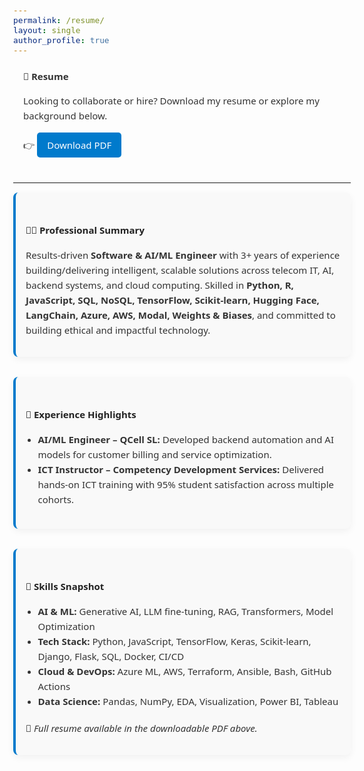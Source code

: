 ```yaml
---
permalink: /resume/
layout: single
author_profile: true
---
```


<style>
  body, h1, h2, h3, p, li {
    font-family: 'Segoe UI', Roboto, Helvetica, Arial, sans-serif;
    font-size: 15px;
    color: #333;
    line-height: 1.6;
  }
  section {
    padding: 0 1rem;
    max-width: 900px;
    margin-left: auto;
    margin-right: auto;
    margin-bottom: 2.5rem;
  }
  ul {
    padding-left: 1.3em;
    margin-bottom: 1.2rem;
  }
  h2 {
    font-weight: 600;
    color: #222;
    margin-top: 2rem;
    margin-bottom: 1rem;
  }
  .btn--primary {
    display: inline-block;
    padding: 0.5rem 1rem;
    background-color: #007acc;
    color: #fff;
    text-decoration: none;
    border-radius: 5px;
    transition: background 0.3s ease;
  }
  .btn--primary:hover {
    background-color: #005ea8;
  }
  .highlight-block {
    background-color: #f9f9f9;
    border-left: 4px solid #007acc;
    padding: 1rem;
    border-radius: 8px;
    margin-bottom: 2rem;
    box-shadow: 0 4px 12px rgba(0,0,0,0.05);
  }
</style>

<section>
  <h1>📄 Resume</h1>

  <p>Looking to collaborate or hire? Download my resume or explore my background below.</p>

  👉 <a href="Amidu-Dabor.github.io/assets/files/AmiduDaborCV2.pdf" class="btn--primary" target="_blank">Download PDF</a>
</section>

<hr>

<section class="highlight-block">
  <h2>🧑‍💼 Professional Summary</h2>

  <p>
    Results-driven <strong>Software & AI/ML Engineer</strong> with 3+ years of experience building/delivering intelligent, scalable solutions across telecom IT, AI, backend systems, and cloud computing. Skilled in <strong>Python, R, JavaScript, SQL, NoSQL, TensorFlow, Scikit-learn, Hugging Face, LangChain, Azure, AWS, Modal, Weights & Biases</strong>, and committed to building ethical and impactful technology.
  </p>
</section>

<section class="highlight-block">
  <h2>💼 Experience Highlights</h2>
  <ul>
    <li><strong>AI/ML Engineer – QCell SL:</strong> Developed backend automation and AI models for customer billing and service optimization.</li>
    <li><strong>ICT Instructor – Competency Development Services:</strong> Delivered hands-on ICT training with 95% student satisfaction across multiple cohorts.</li>
  </ul>
</section>

<section class="highlight-block">
  <h2>🧠 Skills Snapshot</h2>
  <ul>
    <li><strong>AI & ML:</strong> Generative AI, LLM fine-tuning, RAG, Transformers, Model Optimization</li>
    <li><strong>Tech Stack:</strong> Python, JavaScript, TensorFlow, Keras, Scikit-learn, Django, Flask, SQL, Docker, CI/CD</li>
    <li><strong>Cloud & DevOps:</strong> Azure ML, AWS, Terraform, Ansible, Bash, GitHub Actions</li>
    <li><strong>Data Science:</strong> Pandas, NumPy, EDA, Visualization, Power BI, Tableau</li>
  </ul>
  <p>📎 <em>Full resume available in the downloadable PDF above.</em></p>
</section>
